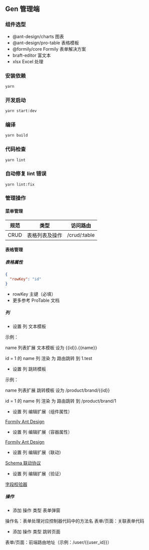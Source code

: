 ## Gen 管理端

### 组件选型

- @ant-design/charts 图表
- @ant-design/pro-table 表格模板
- @formily/core Formily 表单解决方案
- braft-editor 富文本
- xlsx Excel 处理

### 安装依赖

```bash
yarn
```

### 开发启动

```bash
yarn start:dev
```

### 编译

```bash
yarn build
```

### 代码检查

```bash
yarn lint
```

### 自动修复 lint 错误

```bash
yarn lint:fix
```

### 管理操作

#### 菜单管理

| 规范 | 类型           | 访问路由     |
| ---- | -------------- | ------------ |
| CRUD | 表格列表及操作 | /crud/:table |

#### 表格管理

##### 表格属性

```json
{
  "rowKey": "id"
}
```

- rowKey 主键（必填）
- 更多参考 ProTable 文档

##### 列

- 设置 列 文本模板

示例：

name 列表扩展 文本模板 设为 {{id}}.{{name}}

id = 1 的 name 列 渲染 为 路由跳转 到 1.test

- 设置 列 跳转模板

示例：

name 列表扩展 跳转模板 设为 /product/brand/{{id}}

id = 1 的 name 列 渲染 为 路由跳转 到 /product/brand/1

- 设置 列 编辑扩展（组件属性）

[Formily Ant Design](https://antd.formilyjs.org/zh-CN/components)

- 设置 列 编辑扩展（容器属性）

[Formily Ant Design](https://antd.formilyjs.org/zh-CN/components)

- 设置 列 编辑扩展（联动）

[Schema 联动协议](https://react.formilyjs.org/zh-CN/api/shared/schema#schemareactions)

- 设置 列 编辑扩展（验证）

[字段校验器](https://core.formilyjs.org/zh-CN/api/models/field#fieldvalidator)

##### 操作

- 添加 操作 类型 表单弹窗

操作名：表单处理对应控制器代码中的方法名 表单/页面：关联表单代码

- 添加 操作 类型 跳转页面

表单/页面：前端路由地址（示例：/user/{{user_id}}）
